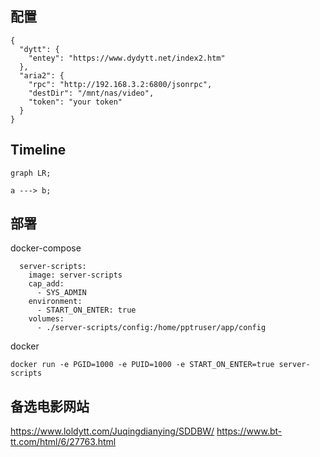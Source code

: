 ## 配置

```
{
  "dytt": {
    "entey": "https://www.dydytt.net/index2.htm"
  },
  "aria2": {
    "rpc": "http://192.168.3.2:6800/jsonrpc",
    "destDir": "/mnt/nas/video",
    "token": "your token"
  }
}
```


## Timeline
``` mermaid
graph LR;

a ---> b;

```


## 部署

docker-compose

```
  server-scripts:
    image: server-scripts
    cap_add:
      - SYS_ADMIN
    environment:
      - START_ON_ENTER: true
    volumes:
      - ./server-scripts/config:/home/pptruser/app/config
```

docker

```
docker run -e PGID=1000 -e PUID=1000 -e START_ON_ENTER=true server-scripts
```

## 备选电影网站

https://www.loldytt.com/Juqingdianying/SDDBW/
https://www.bt-tt.com/html/6/27763.html
